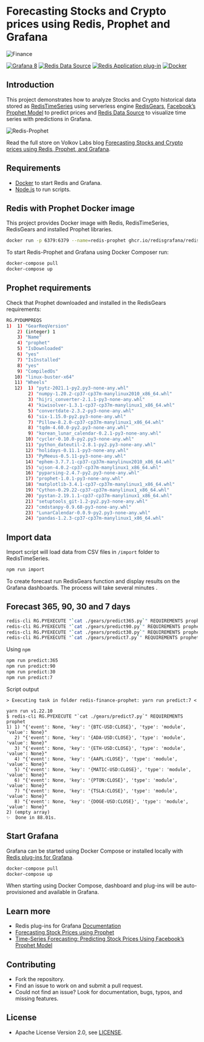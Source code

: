 # Forecasting Stocks and Crypto prices using Redis, Prophet and Grafana

![Finance](https://raw.githubusercontent.com/RedisGrafana/redis-finance-prophet/main/images/finance.png)

[![Grafana 8](https://img.shields.io/badge/Grafana-8-orange)](https://www.grafana.com)
[![Redis Data Source](https://img.shields.io/badge/dynamic/json?color=blue&label=Redis%20Data%20Source&query=%24.version&url=https%3A%2F%2Fgrafana.com%2Fapi%2Fplugins%2Fredis-datasource)](https://grafana.com/grafana/plugins/redis-datasource)
[![Redis Application plug-in](https://img.shields.io/badge/dynamic/json?color=blue&label=Redis%20Application%20plug-in&query=%24.version&url=https%3A%2F%2Fgrafana.com%2Fapi%2Fplugins%2Fredis-app)](https://grafana.com/grafana/plugins/redis-app)
[![Docker](https://github.com/RedisGrafana/redis-finance-prophet/actions/workflows/docker.yml/badge.svg)](https://github.com/RedisGrafana/redis-finance-prophet/actions/workflows/docker.yml)

## Introduction

This project demonstrates how to analyze Stocks and Crypto historical data stored as [RedisTimeSeries](https://oss.redislabs.com/redistimeseries/) using serverless engine [RedisGears](https://oss.redislabs.com/redisgears/), [Facebook’s Prophet Model](https://facebook.github.io/prophet/) to predict prices and [Redis Data Source](https://github.com/RedisGrafana/grafana-redis-datasource) to visualize time series with predictions in Grafana.

![Redis-Prophet](https://raw.githubusercontent.com/RedisGrafana/redis-finance-prophet/main/images/redis-prophet.png)

Read the full store on Volkov Labs blog [Forecasting Stocks and Crypto prices using Redis, Prophet, and Grafana](https://volkovlabs.com/forecasting-stocks-and-crypto-prices-using-redis-prophet-and-grafana-b1630638d469).

## Requirements

- [Docker](https://docker.com) to start Redis and Grafana.
- [Node.js](https://nodejs.org) to run scripts.

## Redis with Prophet Docker image

This project provides Docker image with Redis, RedisTimeSeries, RedisGears and installed Prophet libraries.

```bash
docker run -p 6379:6379 --name=redis-prophet ghcr.io/redisgrafana/redis-prophet:latest
```

To start Redis-Prophet and Grafana using Docker Composer run:

```bash
docker-compose pull
docker-compose up
```

## Prophet requirements

Check that Prophet downloaded and installed in the RedisGears requirements:

```bash
RG.PYDUMPREQS
1)  1) "GearReqVersion"
    2) (integer) 1
    3) "Name"
    4) "prophet"
    5) "IsDownloaded"
    6) "yes"
    7) "IsInstalled"
    8) "yes"
    9) "CompiledOs"
   10) "linux-buster-x64"
   11) "Wheels"
   12)  1) "pytz-2021.1-py2.py3-none-any.whl"
        2) "numpy-1.20.2-cp37-cp37m-manylinux2010_x86_64.whl"
        3) "hijri_converter-2.1.1-py3-none-any.whl"
        4) "kiwisolver-1.3.1-cp37-cp37m-manylinux1_x86_64.whl"
        5) "convertdate-2.3.2-py3-none-any.whl"
        6) "six-1.15.0-py2.py3-none-any.whl"
        7) "Pillow-8.2.0-cp37-cp37m-manylinux1_x86_64.whl"
        8) "tqdm-4.60.0-py2.py3-none-any.whl"
        9) "korean_lunar_calendar-0.2.1-py3-none-any.whl"
       10) "cycler-0.10.0-py2.py3-none-any.whl"
       11) "python_dateutil-2.8.1-py2.py3-none-any.whl"
       12) "holidays-0.11.1-py3-none-any.whl"
       13) "PyMeeus-0.5.11-py3-none-any.whl"
       14) "ephem-3.7.7.1-cp37-cp37m-manylinux2010_x86_64.whl"
       15) "ujson-4.0.2-cp37-cp37m-manylinux1_x86_64.whl"
       16) "pyparsing-2.4.7-py2.py3-none-any.whl"
       17) "prophet-1.0.1-py3-none-any.whl"
       18) "matplotlib-3.4.1-cp37-cp37m-manylinux1_x86_64.whl"
       19) "Cython-0.29.22-cp37-cp37m-manylinux1_x86_64.whl"
       20) "pystan-2.19.1.1-cp37-cp37m-manylinux1_x86_64.whl"
       21) "setuptools_git-1.2-py2.py3-none-any.whl"
       22) "cmdstanpy-0.9.68-py3-none-any.whl"
       23) "LunarCalendar-0.0.9-py2.py3-none-any.whl"
       24) "pandas-1.2.3-cp37-cp37m-manylinux1_x86_64.whl"
```

## Import data

Import script will load data from CSV files in `/import` folder to RedisTimeSeries.

```bash
npm run import
```

To create forecast run RedisGears function and display results on the Grafana dashboards. The process will take several minutes .

## Forecast 365, 90, 30 and 7 days

```bash
redis-cli RG.PYEXECUTE "`cat ./gears/predict365.py`" REQUIREMENTS prophet
redis-cli RG.PYEXECUTE "`cat ./gears/predict90.py`" REQUIREMENTS prophet
redis-cli RG.PYEXECUTE "`cat ./gears/predict30.py`" REQUIREMENTS prophet
redis-cli RG.PYEXECUTE "`cat ./gears/predict7.py`" REQUIREMENTS prophet
```

Using `npm`

```bash
npm run predict:365
npm run predict:90
npm run predict:30
npm run predict:7
```

Script output

```
> Executing task in folder redis-finance-prophet: yarn run predict:7 <

yarn run v1.22.10
$ redis-cli RG.PYEXECUTE "`cat ./gears/predict7.py`" REQUIREMENTS prophet
1) 1) "{'event': None, 'key': '{BTC-USD:CLOSE}', 'type': 'module', 'value': None}"
   2) "{'event': None, 'key': '{ADA-USD:CLOSE}', 'type': 'module', 'value': None}"
   3) "{'event': None, 'key': '{ETH-USD:CLOSE}', 'type': 'module', 'value': None}"
   4) "{'event': None, 'key': '{AAPL:CLOSE}', 'type': 'module', 'value': None}"
   5) "{'event': None, 'key': '{MATIC-USD:CLOSE}', 'type': 'module', 'value': None}"
   6) "{'event': None, 'key': '{PTON:CLOSE}', 'type': 'module', 'value': None}"
   7) "{'event': None, 'key': '{TSLA:CLOSE}', 'type': 'module', 'value': None}"
   8) "{'event': None, 'key': '{DOGE-USD:CLOSE}', 'type': 'module', 'value': None}"
2) (empty array)
✨  Done in 88.01s.
```

## Start Grafana

Grafana can be started using Docker Compose or installed locally with [Redis plug-ins for Grafana](https://redisgrafana.github.io).

```bash
docker-compose pull
docker-compose up
```

When starting using Docker Compose, dashboard and plug-ins will be auto-provisioned and available in Grafana.

## Learn more

- Redis plug-ins for Grafana [Documentation](https://redisgrafana.github.io/)
- [Forecasting Stock Prices using Prophet](https://towardsdatascience.com/forecasting-stock-prices-using-prophet-652b31fb564e)
- [Time-Series Forecasting: Predicting Stock Prices Using Facebook’s Prophet Model](https://towardsdatascience.com/time-series-forecasting-predicting-stock-prices-using-facebooks-prophet-model-9ee1657132b5)

## Contributing

- Fork the repository.
- Find an issue to work on and submit a pull request.
- Could not find an issue? Look for documentation, bugs, typos, and missing features.

## License

- Apache License Version 2.0, see [LICENSE](https://github.com/RedisGrafana/redis-finance-prophet/blob/main/LICENSE).
